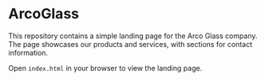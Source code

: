 # ArcoGlass

This repository contains a simple landing page for the Arco Glass company. The page showcases our products and services, with sections for contact information.

Open `index.html` in your browser to view the landing page.
